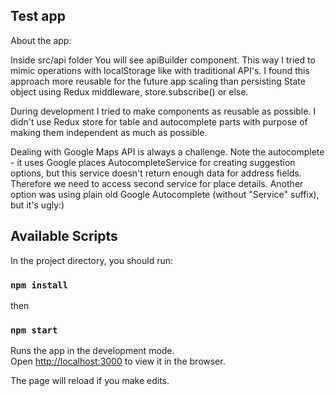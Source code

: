 ## Test app

About the app:

Inside src/api folder You will see apiBuilder component. This way I tried to mimic operations with localStorage like with traditional API's. I found this approach more reusable for the future app scaling than persisting State object using Redux middleware, store.subscribe() or else.

During development I tried to make components as reusable as possible. I didn't use Redux store for table and autocomplete parts with purpose of making them independent as much as possible.

Dealing with Google Maps API is always a challenge. Note the autocomplete - it uses Google places AutocompleteService for creating suggestion options, but this service doesn't return enough data for address fields. Therefore we need to access second service for place details. Another option was using plain old Google Autocomplete (without "Service" suffix), but it's ugly:)

## Available Scripts

In the project directory, you should run:

### `npm install`

then 

### `npm start`

Runs the app in the development mode.<br />
Open [http://localhost:3000](http://localhost:3000) to view it in the browser.

The page will reload if you make edits.